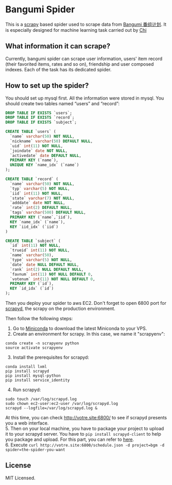 # Bangumi Spider

This is a [scrapy](http://scrapy.org/) based spider used to scrape data from [Bangumi 番组计划](https://bgm.tv). It is especially designed for machine learning task carried out by [Chi](http://ikely.me/chi)

## What information it can scrape?

Currently, bangumi spider can scrape user information, users' item record (their favorited items, rates and so on), friendship and user composed indexes. Each of the task has its dedicated spider.

## How to set up the spider?

You should set up mysql first. All the information were stored in mysql. You should create two tables named “users” and “record”:

```sql
DROP TABLE IF EXISTS `users`;
DROP TABLE IF EXISTS `record`;
DROP TABLE IF EXISTS `subject`;

CREATE TABLE `users` (
  `name` varchar(50) NOT NULL,
  `nickname` varchar(50) DEFAULT NULL,
  `uid` int(11) NOT NULL,
  `joindate` date NOT NULL,
  `activedate` date DEFAULT NULL,
  PRIMARY KEY (`name`),
  UNIQUE KEY `name_idx` (`name`)
);

CREATE TABLE `record` (
  `name` varchar(50) NOT NULL,
  `typ` varchar(5) NOT NULL,
  `iid` int(11) NOT NULL,
  `state` varchar(7) NOT NULL,
  `adddate` date NOT NULL,
  `rate` int(2) DEFAULT NULL,
  `tags` varchar(500) DEFAULT NULL,
  PRIMARY KEY (`name`,`iid`),
  KEY `name_idx` (`name`),
  KEY `iid_idx` (`iid`)
)

CREATE TABLE `subject` (
  `id` int(11) NOT NULL,
  `trueid` int(11) NOT NULL,
  `name` varchar(50),
  `type` varchar(5) NOT NULL,
  `date` date NULL DEFAULT NULL,
  `rank` int(2) NULL DEFAULT NULL,
  `favnum` int(11) NOT NULL DEFAULT 0,
  `votenum` int(11) NOT NULL DEFAULT 0,
  PRIMARY KEY (`id`),
  KEY `id_idx` (`id`)
);
```

Then you deploy your spider to aws EC2. Don't forget to open 6800 port for [scrapyd](http://scrapyd.readthedocs.org/en/latest/), the scrapy on the production environment.

Then follow the following steps:

1. Go to [Miniconda](http://conda.pydata.org/miniconda.html) to download the latest Miniconda to your VPS.  
2. Create an environment for scrapy. In this case, we name it "scrapyenv":
```
conda create -n scrapyenv python
source activate scrapyenv
```  
3. Install the prerequisites for scrapyd:
```
conda install lxml
pip install scrapyd
pip install mysql-python
pip install service_identity
```  
4. Run scrapyd:
```
sudo touch /var/log/scrapyd.log
sudo chown ec2-user:ec2-user /var/log/scrapyd.log
scrapyd --logfile=/var/log/scrapyd.log &
```  
At this time, you can check http://votre.site:6800/ to see if scrapyd presents you a web interface.  
5. Then on your local machine, you have to package your project to upload it to your scrapyd server. You have to `pip install scrapyd-client` to help you package and upload. For this part, you can refer to [here](https://github.com/scrapy/scrapyd-client).  
6. Execute `curl http://votre.site:6800/schedule.json -d project=bgm -d spider=the-spider-you-want`  

## License

MIT Licensed.
